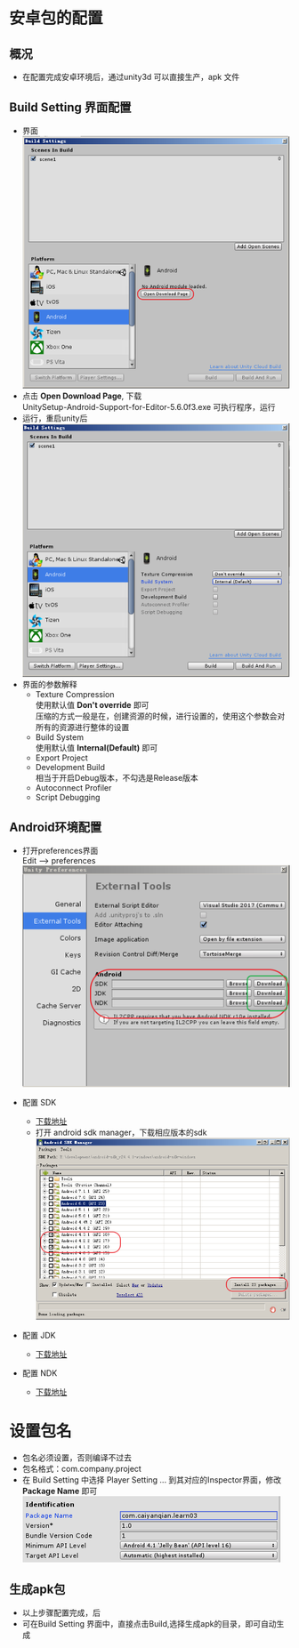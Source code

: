 # 安卓包的配置
## 概况
* 在配置完成安卓环境后，通过unity3d 可以直接生产，apk 文件
## Build Setting 界面配置
* 界面  
  ![build setting界面](../assets/buildandroid1.png)
* 点击 **Open Download Page**, 下载  
UnitySetup-Android-Support-for-Editor-5.6.0f3.exe 可执行程序，运行
* 运行，重启unity后  
![build setting界面](../assets/buildandroid2.png)
* 界面的参数解释
    * Texture Compression  
    使用默认值 **Don't override** 即可  
    压缩的方式一般是在，创建资源的时候，进行设置的，使用这个参数会对所有的资源进行整体的设置
    * Build System  
    使用默认值 **Internal(Default)** 即可
    * Export Project
    * Development Build  
    相当于开启Debug版本，不勾选是Release版本
    * Autoconnect Profiler
    * Script Debugging 

## Android环境配置
* 打开preferences界面  
  Edit --> preferences  
  ![preferences界面](../assets/androidconfig.png)
* 配置 SDK
    * [下载地址](http://pan.baidu.com/s/1kVJqqCR)  
    * 打开 android sdk manager，下载相应版本的sdk  
    ![sdk manager](../assets/sdk_manager.png)
    
* 配置 JDK
    * [下载地址](http://pan.baidu.com/s/1o80Tqjw)
* 配置 NDK
    * [下载地址](http://pan.baidu.com/s/1kVkKxs7)

# 设置包名
* 包名必须设置，否则编译不过去
* 包名格式：com.company.project 
* 在 Build Setting 中选择 Player Setting ... 到其对应的Inspector界面，修改 **Package Name** 即可
![identification](../assets/android_identification.png)


## 生成apk包
* 以上步骤配置完成，后
* 可在Build Setting 界面中，直接点击Build,选择生成apk的目录，即可自动生成